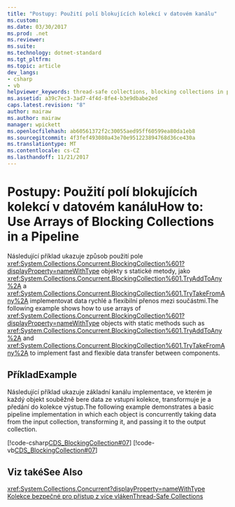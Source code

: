 ```yaml
---
title: "Postupy: Použití polí blokujících kolekcí v datovém kanálu"
ms.custom: 
ms.date: 03/30/2017
ms.prod: .net
ms.reviewer: 
ms.suite: 
ms.technology: dotnet-standard
ms.tgt_pltfrm: 
ms.topic: article
dev_langs:
- csharp
- vb
helpviewer_keywords: thread-safe collections, blocking collections in pipeline
ms.assetid: a39c7ec3-3ad7-4f4d-8fe4-b3e9dbabe2ed
caps.latest.revision: "8"
author: mairaw
ms.author: mairaw
manager: wpickett
ms.openlocfilehash: ab60561372f2c30055aed95ff60599ea80da1eb8
ms.sourcegitcommit: 4f3fef493080a43e70e951223894768d36ce430a
ms.translationtype: MT
ms.contentlocale: cs-CZ
ms.lasthandoff: 11/21/2017
---
```

# <a name="how-to-use-arrays-of-blocking-collections-in-a-pipeline"></a><span data-ttu-id="4e095-102">Postupy: Použití polí blokujících kolekcí v datovém kanálu</span><span class="sxs-lookup"><span data-stu-id="4e095-102">How to: Use Arrays of Blocking Collections in a Pipeline</span></span>
<span data-ttu-id="4e095-103">Následující příklad ukazuje způsob použití pole <xref:System.Collections.Concurrent.BlockingCollection%601?displayProperty=nameWithType> objekty s statické metody, jako <xref:System.Collections.Concurrent.BlockingCollection%601.TryAddToAny%2A> a <xref:System.Collections.Concurrent.BlockingCollection%601.TryTakeFromAny%2A> implementovat data rychlé a flexibilní přenos mezi součástmi.</span><span class="sxs-lookup"><span data-stu-id="4e095-103">The following example shows how to use arrays of <xref:System.Collections.Concurrent.BlockingCollection%601?displayProperty=nameWithType> objects with static methods such as <xref:System.Collections.Concurrent.BlockingCollection%601.TryAddToAny%2A> and <xref:System.Collections.Concurrent.BlockingCollection%601.TryTakeFromAny%2A> to implement fast and flexible data transfer between components.</span></span>  
  
## <a name="example"></a><span data-ttu-id="4e095-104">Příklad</span><span class="sxs-lookup"><span data-stu-id="4e095-104">Example</span></span>  
 <span data-ttu-id="4e095-105">Následující příklad ukazuje základní kanálu implementace, ve kterém je každý objekt souběžně bere data ze vstupní kolekce, transformuje je a předání do kolekce výstup.</span><span class="sxs-lookup"><span data-stu-id="4e095-105">The following example demonstrates a basic pipeline implementation in which each object is concurrently taking data from the input collection, transforming it, and passing it to the output collection.</span></span>  
  
 [!code-csharp[CDS_BlockingCollection#07](../../../../samples/snippets/csharp/VS_Snippets_Misc/cds_blockingcollection/cs/example07.cs#07)]
 [!code-vb[CDS_BlockingCollection#07](../../../../samples/snippets/visualbasic/VS_Snippets_Misc/cds_blockingcollection/vb/bcpipeline.vb#07)]  
  
## <a name="see-also"></a><span data-ttu-id="4e095-106">Viz také</span><span class="sxs-lookup"><span data-stu-id="4e095-106">See Also</span></span>  
 <xref:System.Collections.Concurrent?displayProperty=nameWithType>  
 [<span data-ttu-id="4e095-107">Kolekce bezpečné pro přístup z více vláken</span><span class="sxs-lookup"><span data-stu-id="4e095-107">Thread-Safe Collections</span></span>](../../../../docs/standard/collections/thread-safe/index.md)
